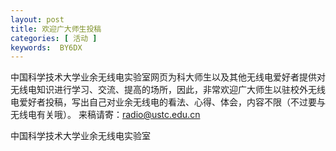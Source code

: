 ```yaml
---
layout: post
title: 欢迎广大师生投稿
categories: [ 活动 ]
keywords:  BY6DX
---
```


中国科学技术大学业余无线电实验室网页为科大师生以及其他无线电爱好者提供对无线电知识进行学习、交流、提高的场所，因此，非常欢迎广大师生以驻校外无线电爱好者投稿，写出自己对业余无线电的看法、心得、体会，内容不限（不过要与无线电有关哦）。 来稿请寄：radio@ustc.edu.cn

中国科学技术大学业余无线电实验室
